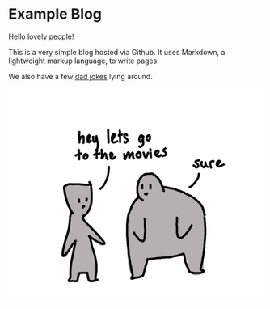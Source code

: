 # Example Blog

Hello lovely people!

This is a very simple blog hosted via Github. 
It uses Markdown, a lightweight markup language, to write pages.

We also have a few [dad jokes](./content/some-sub-page.md) lying around.

![Two folks going to the movies](./movies.png)
